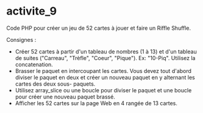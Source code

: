 # activite_9

Code PHP pour créer un jeu de 52 cartes à jouer et faire un Riffle Shuffle.

Consignes : 
 - Créer 52 cartes à partir d'un tableau de nombres (1 à 13) et d'un tableau de suites ("Carreau", "Trèfle", "Coeur", "Pique"). Ex: "10-Piq". Utilisez la concatenation.
 - Brasser le paquet en intercoupant les cartes. Vous devez tout d'abord diviser le paquet en deux et créer un nouveau paquet en y alternant les cartes des deux sous-    paquets.
 - Utilisez array_slice ou une boucle pour diviser le paquet et une boucle pour créer une nouveau paquet brassé.
 - Afficher les 52 cartes sur la page Web en 4 rangée de 13 cartes.
